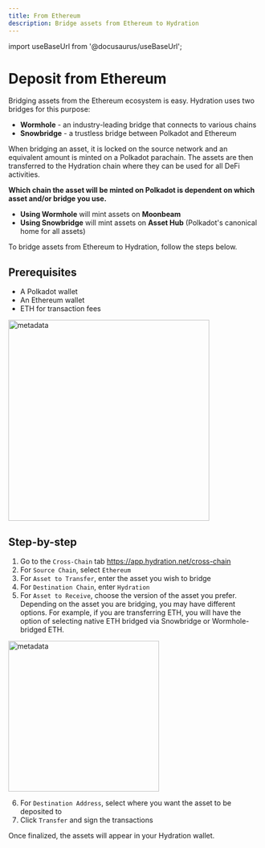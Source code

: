 ```yaml
---
title: From Ethereum
description: Bridge assets from Ethereum to Hydration
---
```


import useBaseUrl from '@docusaurus/useBaseUrl';

# Deposit from Ethereum

Bridging assets from the Ethereum ecosystem is easy. Hydration uses two bridges for this purpose:
* **Wormhole** - an industry-leading bridge that connects to various chains
* **Snowbridge** - a trustless bridge between Polkadot and Ethereum

When bridging an asset, it is locked on the source network and an equivalent amount is minted on a Polkadot parachain. The assets are then transferred to the Hydration chain where they can be used for all DeFi activities.

**Which chain the asset will be minted on Polkadot is dependent on which asset and/or bridge you use.**
* **Using Wormhole** will mint assets on **Moonbeam**
* **Using Snowbridge** will mint assets on **Asset Hub** (Polkadot's canonical home for all assets)

To bridge assets from Ethereum to Hydration, follow the steps below.

## Prerequisites
* A Polkadot wallet
* An Ethereum wallet
* ETH for transaction fees

<div style={{textAlign: 'center'}}>
  <img alt="metadata" src={useBaseUrl('/img/guides/deposit/cross_chain_UI2.jpg')} width="400px" />
</div>


## Step-by-step
1. Go to the `Cross-Chain` tab https://app.hydration.net/cross-chain
2. For `Source Chain`, select `Ethereum`
3. For `Asset to Transfer`, enter the asset you wish to bridge
4. For `Destination Chain`, enter `Hydration`
5. For `Asset to Receive`, choose the version of the asset you prefer. Depending on the asset you are bridging, you may have different options. For example, if you are transferring ETH, you will have the option of selecting native ETH bridged via Snowbridge or Wormhole-bridged ETH.

<div style={{textAlign: 'center'}}>
  <img alt="metadata" src={useBaseUrl('/img/guides/deposit/asset_to_recieve.jpg')} width="300px" />
</div>

6. For `Destination Address`, select where you want the asset to be deposited to
7. Click `Transfer` and sign the transactions

Once finalized, the assets will appear in your Hydration wallet.


